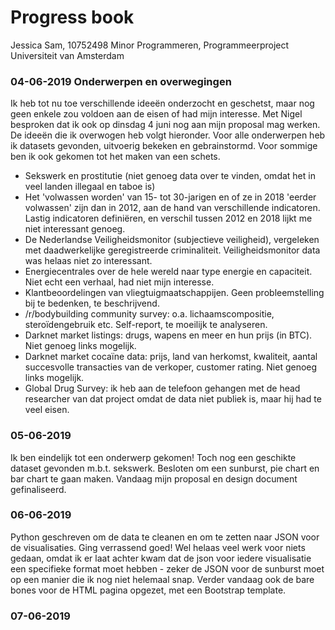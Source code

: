 # Progress book
Jessica Sam, 10752498
Minor Programmeren, Programmeerproject
Universiteit van Amsterdam 


### 04-06-2019 Onderwerpen en overwegingen
Ik heb tot nu toe verschillende ideeën onderzocht en geschetst, maar nog geen enkele zou voldoen aan de eisen of had mijn interesse. Met Nigel besproken dat ik ook op dinsdag 4 juni nog aan mijn proposal mag werken.
De ideeën die ik overwogen heb volgt hieronder. Voor alle onderwerpen heb ik datasets gevonden, uitvoerig bekeken en gebrainstormd. Voor sommige ben ik ook gekomen tot het maken van een schets.
- Sekswerk en prostitutie (niet genoeg data over te vinden, omdat het in veel landen illegaal en taboe is) 
- Het 'volwassen worden' van 15- tot 30-jarigen en of ze in 2018 'eerder volwassen' zijn dan in 2012, aan de hand van verschillende indicatoren. Lastig indicatoren definiëren, en verschil tussen 2012 en 2018 lijkt me niet interessant genoeg. 
- De Nederlandse Veiligheidsmonitor (subjectieve veiligheid), vergeleken met daadwerkelijke geregistreerde criminaliteit. Veiligheidsmonitor data was helaas niet zo interessant. 
- Energiecentrales over de hele wereld naar type energie en capaciteit. Niet echt een verhaal, had niet mijn interesse. 
- Klantbeoordelingen van vliegtuigmaatschappijen. Geen probleemstelling bij te bedenken, te beschrijvend. 
- /r/bodybuilding community survey: o.a. lichaamscompositie, steroïdengebruik etc. Self-report, te moeilijk te analyseren. 
- Darknet market listings: drugs, wapens en meer en hun prijs (in BTC). Niet genoeg links mogelijk. 
- Darknet market cocaïne data: prijs, land van herkomst, kwaliteit, aantal succesvolle transacties van de verkoper, customer rating. Niet genoeg links mogelijk.
- Global Drug Survey: ik heb aan de telefoon gehangen met de head researcher van dat project omdat de data niet publiek is, maar hij had te veel eisen. 

### 05-06-2019
Ik ben eindelijk tot een onderwerp gekomen! Toch nog een geschikte dataset gevonden m.b.t. sekswerk. 
Besloten om een sunburst, pie chart en bar chart te gaan maken. 
Vandaag mijn proposal en design document gefinaliseerd. 

### 06-06-2019 
Python geschreven om de data te cleanen en om te zetten naar JSON voor de visualisaties. Ging verrassend goed!
Wel helaas veel werk voor niets gedaan, omdat ik er laat achter kwam dat de json voor iedere visualisatie een specifieke format moet hebben - zeker de JSON voor de sunburst moet op een manier die ik nog niet helemaal snap. 
Verder vandaag ook de bare bones voor de HTML pagina opgezet, met een Bootstrap template. 

### 07-06-2019



